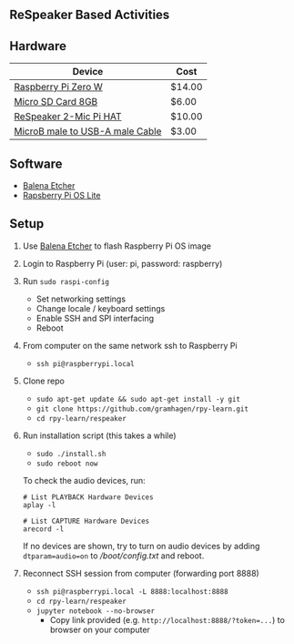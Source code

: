 ## ReSpeaker Based Activities

## Hardware

|Device|Cost|
|--|--|
|[Raspberry Pi Zero W](https://www.adafruit.com/product/3708)|$14.00|
|[Micro SD Card 8GB](https://www.newegg.com/sandisk-8gb-microsdhc/p/0DF-0005-00190)|$6.00
|[ReSpeaker 2-Mic Pi HAT](https://www.digikey.com/product-detail/en/seeed-technology-co.,-ltd/107100001/1597-1513-ND/7325257)|$10.00|
|[MicroB male to USB-A male Cable](https://www.adafruit.com/product/592)|$3.00|


## Software

- [Balena Etcher](https://www.balena.io/etcher/)
- [Rapsberry Pi OS Lite](https://www.raspberrypi.org/downloads/raspberry-pi-os/)


## Setup

1) Use [Balena Etcher](https://www.balena.io/etcher/) to flash Raspberry Pi OS image
2) Login to Raspberry Pi (user: pi, password: raspberry)
3) Run `sudo raspi-config`
    - Set networking settings
    - Change locale / keyboard settings
    - Enable SSH and SPI interfacing
    - Reboot
4) From computer on the same network ssh to Raspberry Pi
    - `ssh pi@raspberrypi.local`
5) Clone repo
    - `sudo apt-get update && sudo apt-get install -y git`
    - `git clone https://github.com/gramhagen/rpy-learn.git`
    - `cd rpy-learn/respeaker`
6) Run installation script (this takes a while)
    - `sudo ./install.sh`
    - `sudo reboot now`

    To check the audio devices, run:
    ```
    # List PLAYBACK Hardware Devices
    aplay -l

    # List CAPTURE Hardware Devices
    arecord -l
    ```
    If no devices are shown, try to turn on audio devices by adding `dtparam=audio=on` to */boot/config.txt* and reboot.
7) Reconnect SSH session from computer (forwarding port 8888)
    - `ssh pi@raspberrypi.local -L 8888:localhost:8888`
    - `cd rpy-learn/respeaker`
    - `jupyter notebook --no-browser`
        - Copy link provided (e.g. `http://localhost:8888/?token=...`) to browser on your computer

